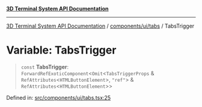 [**3D Terminal System API Documentation**](../../../../README.md)

***

[3D Terminal System API Documentation](../../../../README.md) / [components/ui/tabs](../README.md) / TabsTrigger

# Variable: TabsTrigger

> `const` **TabsTrigger**: `ForwardRefExoticComponent`\<`Omit`\<`TabsTriggerProps` & `RefAttributes`\<`HTMLButtonElement`\>, `"ref"`\> & `RefAttributes`\<`HTMLButtonElement`\>\>

Defined in: [src/components/ui/tabs.tsx:25](https://github.com/Dicommunitas/ThreeJS_Terminal_3D/blob/99674efc74a324fa412d902012012a3688e22f0e/src/components/ui/tabs.tsx#L25)

